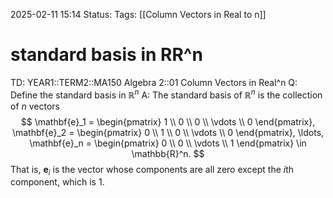 2025-02-11 15:14
Status: 
Tags: [[Column Vectors in Real to n]]
# standard basis in RR^n

TD: YEAR1::TERM2::MA150 Algebra 2::01 Column Vectors in Real^n 
Q: Define the standard basis in $\mathbb{R}^{n}$
A: The standard basis of $\mathbb{R}^n$ is the collection of $n$ vectors
$$
\mathbf{e}_1 = 
\begin{pmatrix}
1 \\
0 \\
0 \\
\vdots \\
0
\end{pmatrix}, 
\mathbf{e}_2 = 
\begin{pmatrix}
0 \\
1 \\
0 \\
\vdots \\
0
\end{pmatrix}, 
\ldots, 
\mathbf{e}_n = 
\begin{pmatrix}
0 \\
0 \\
\vdots \\
1
\end{pmatrix} \in \mathbb{R}^n.
$$
That is, $\mathbf{e}_i$ is the vector whose components are all zero except the $i$th component, which is $1$.
<!--ID: 1739287104796-->


